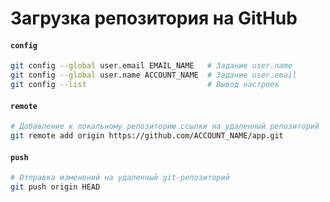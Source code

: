 # Загрузка репозитория на GitHub

#### `config`
```bash
git config --global user.email EMAIL_NAME   # Задание user.name
git config --global user.name ACCOUNT_NAME  # Задание user.email
git config --list                           # Вывод настроек
```

#### `remote`
```bash
# Добавление к локальному репозиторию ссылки на удаленный репозиторий
git remote add origin https://github.com/ACCOUNT_NAME/app.git
```

#### `push`
```bash
# Отправка изменений на удаленный git-репозиторий
git push origin HEAD
```
